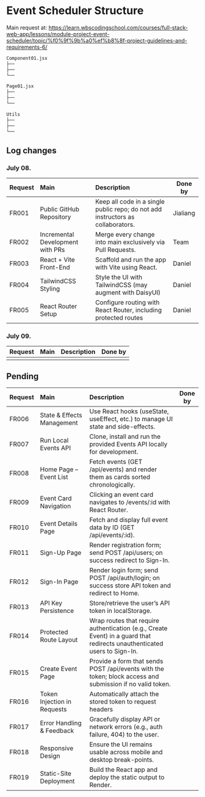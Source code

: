 # Event Scheduler Structure

Main request at: https://learn.wbscodingschool.com/courses/full-stack-web-app/lessons/module-project-event-scheduler/topic/%f0%9f%9b%a0%ef%b8%8f-project-guidelines-and-requirements-6/

```bash
Component01.jsx
├──
├──
└──

Page01.jsx
├──
├──
└──

Utils
├──
├──
└──

```

## Log changes

### July 08.

| Request | Main                             | Description                                                                     | Done by  |
| :------ | :------------------------------- | :------------------------------------------------------------------------------ | -------- |
| FR001   | Public GitHub Repository         | Keep all code in a single public repo; do not add instructors as collaborators. | Jialiang |
| FR002   | Incremental Development with PRs | Merge every change into main exclusively via Pull Requests.                     | Team     |
| FR003   | React + Vite Front-End           | Scaffold and run the app with Vite using React.                                 | Daniel   |
| FR004   | TailwindCSS Styling              | Style the UI with TailwindCSS (may augment with DaisyUI)                        | Daniel   |
| FR005   | React Router Setup               | Configure routing with React Router, including protected routes                 | Daniel   |

### July 09.

| Request | Main | Description | Done by |
| :------ | :--- | :---------- | ------- |
|         |      |             |         |

## Pending

| Request | Main                        | Description                                                                                                              | Done by |
| :------ | :-------------------------- | :----------------------------------------------------------------------------------------------------------------------- | ------- |
| FR006   | State & Effects Management  | Use React hooks (useState, useEffect, etc.) to manage UI state and side-effects.                                         |         |
| FR007   | Run Local Events API        | Clone, install and run the provided Events API locally for development.                                                  |         |
| FR008   | Home Page – Event List      | Fetch events (GET /api/events) and render them as cards sorted chronologically.                                          |         |
| FR009   | Event Card Navigation       | Clicking an event card navigates to /events/:id with React Router.                                                       |         |
| FR010   | Event Details Page          | Fetch and display full event data by ID (GET /api/events/:id).                                                           |         |
| FR011   | Sign-Up Page                | Render registration form; send POST /api/users; on success redirect to Sign-In.                                          |         |
| FR012   | Sign-In Page                | Render login form; send POST /api/auth/login; on success store API token and redirect to Home.                           |         |
| FR013   | API Key Persistence         | Store/retrieve the user’s API token in localStorage.                                                                     |         |
| FR014   | Protected Route Layout      | Wrap routes that require authentication (e.g., Create Event) in a guard that redirects unauthenticated users to Sign-In. |         |
| FR015   | Create Event Page           | Provide a form that sends POST /api/events with the token; block access and submission if no valid token.                |         |
| FR016   | Token Injection in Requests | Automatically attach the stored token to request headers                                                                 |         |
| FR017   | Error Handling & Feedback   | Gracefully display API or network errors (e.g., auth failure, 404) to the user.                                          |         |
| FR018   | Responsive Design           | Ensure the UI remains usable across mobile and desktop break-points.                                                     |         |
| FR019   | Static-Site Deployment      | Build the React app and deploy the static output to Render.                                                              |         |
